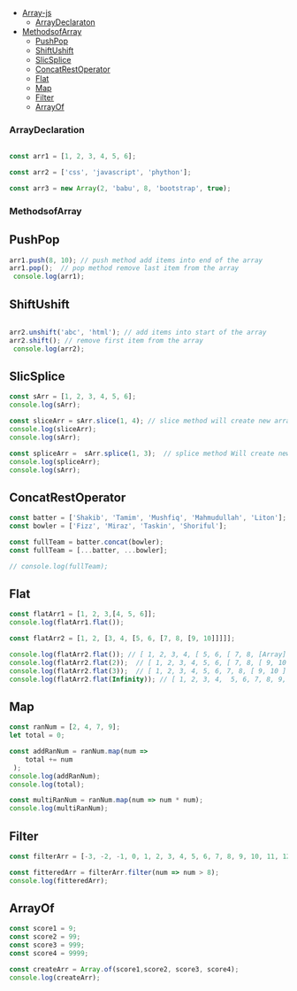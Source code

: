 
- [Array-js](#ArrayDeclaraton)
  - [ArrayDeclaraton](#ArrayDeclaraton)
- [MethodsofArray](#MethodsofArray)
  - [PushPop](#PushPop)
  - [ShiftUshift](#ShiftUshift)
  - [SlicSplice](#SlicSplice)
  - [ConcatRestOperator](#ConcatRestOperator)
  - [Flat](#Flat)
  - [Map](#Map)
  - [Filter](#Filter)
  - [ArrayOf](#ArrayOf)


### ArrayDeclaration

```js
  
const arr1 = [1, 2, 3, 4, 5, 6];

const arr2 = ['css', 'javascript', 'phython'];

const arr3 = new Array(2, 'babu', 8, 'bootstrap', true);

```

### MethodsofArray

## PushPop
```js
arr1.push(8, 10); // push method add items into end of the array
arr1.pop();  // pop method remove last item from the array
 console.log(arr1);
```

## ShiftUshift
```js

arr2.unshift('abc', 'html'); // add items into start of the array
arr2.shift(); // remove first item from the array
 console.log(arr2);
```
## SlicSplice

```js
const sArr = [1, 2, 3, 4, 5, 6];
console.log(sArr);

const sliceArr = sArr.slice(1, 4); // slice method will create new array but orginial will remain same
console.log(sliceArr);
console.log(sArr);

const spliceArr =  sArr.splice(1, 3);  // splice method Will create new array and items are also remove from the original array
console.log(spliceArr);
console.log(sArr);

```

## ConcatRestOperator

```js
const batter = ['Shakib', 'Tamim', 'Mushfiq', 'Mahmudullah', 'Liton'];
const bowler = ['Fizz', 'Miraz', 'Taskin', 'Shoriful'];

const fullTeam = batter.concat(bowler);
const fullTeam = [...batter, ...bowler];

// console.log(fullTeam);
```
## Flat

```js
const flatArr1 = [1, 2, 3,[4, 5, 6]];
console.log(flatArr1.flat());

const flatArr2 = [1, 2, [3, 4, [5, 6, [7, 8, [9, 10]]]]];

console.log(flatArr2.flat()); // [ 1, 2, 3, 4, [ 5, 6, [ 7, 8, [Array] ] ] ]
console.log(flatArr2.flat(2));  // [ 1, 2, 3, 4, 5, 6, [ 7, 8, [ 9, 10 ] ] ]
console.log(flatArr2.flat(3));  // [ 1, 2, 3, 4, 5, 6, 7, 8, [ 9, 10 ] ]
console.log(flatArr2.flat(Infinity)); // [ 1, 2, 3, 4,  5, 6, 7, 8, 9, 10 ]
```
## Map

```js
const ranNum = [2, 4, 7, 9];
let total = 0;

const addRanNum = ranNum.map(num => 
    total += num 
 );
console.log(addRanNum);
console.log(total);

const multiRanNum = ranNum.map(num => num * num);
console.log(multiRanNum);
```
## Filter
```js
const filterArr = [-3, -2, -1, 0, 1, 2, 3, 4, 5, 6, 7, 8, 9, 10, 11, 12, 13];

const fitteredArr = filterArr.filter(num => num > 8);
console.log(fitteredArr);

```
## ArrayOf

```js
const score1 = 9;
const score2 = 99;
const score3 = 999;
const score4 = 9999;

const createArr = Array.of(score1,score2, score3, score4);
console.log(createArr);

```


